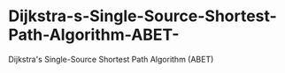# Dijkstra-s-Single-Source-Shortest-Path-Algorithm-ABET-
Dijkstra's Single-Source Shortest Path Algorithm (ABET)
